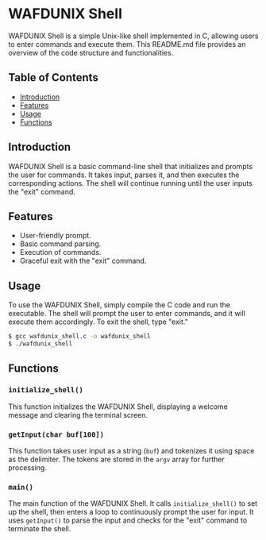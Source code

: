 # WAFDUNIX Shell

WAFDUNIX Shell is a simple Unix-like shell implemented in C, allowing users to enter commands and execute them. This README.md file provides an overview of the code structure and functionalities.

## Table of Contents

- [Introduction](#introduction)
- [Features](#features)
- [Usage](#usage)
- [Functions](#functions)

## Introduction

WAFDUNIX Shell is a basic command-line shell that initializes and prompts the user for commands. It takes input, parses it, and then executes the corresponding actions. The shell will continue running until the user inputs the "exit" command.

## Features

- User-friendly prompt.
- Basic command parsing.
- Execution of commands.
- Graceful exit with the "exit" command.

## Usage

To use the WAFDUNIX Shell, simply compile the C code and run the executable. The shell will prompt the user to enter commands, and it will execute them accordingly. To exit the shell, type "exit."

```bash
$ gcc wafdunix_shell.c -o wafdunix_shell
$ ./wafdunix_shell
```

## Functions

### `initialize_shell()`

This function initializes the WAFDUNIX Shell, displaying a welcome message and clearing the terminal screen.

### `getInput(char buf[100])`

This function takes user input as a string (`buf`) and tokenizes it using space as the delimiter. The tokens are stored in the `argv` array for further processing.

### `main()`

The main function of the WAFDUNIX Shell. It calls `initialize_shell()` to set up the shell, then enters a loop to continuously prompt the user for input. It uses `getInput()` to parse the input and checks for the "exit" command to terminate the shell.
